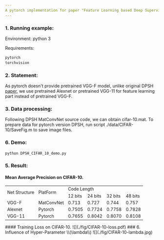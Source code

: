 ```yaml
---
A pytorch implementation for paper "Feature Learning based Deep Supervised Hashing with Pairwise Labels"
---
```

<script type="text/javascript" src="http://cdn.mathjax.org/mathjax/latest/MathJax.js?config=default"></script>
### 1. Running example:
Environment: python 3

Requirements:
```python
pytorch
torchvision
```
### 2. Statement:
As pytorch doesn't provide pretrained VGG-F model, unlike original DPSH [paper](https://cs.nju.edu.cn/lwj/paper/IJCAI16_DPSH.pdf), we use pretrained Alexnet or pretrained VGG-11 for feature learning part instead of pretrained VGG-F.
### 3. Data processing:
Following DPSH MatConvNet source code, we can obtain cifar-10.mat. To prepare data for pytorch version DPSH, run script ./data/CIFAR-10/SaveFig.m to save image files.
### 6. Demo:
```python
python DPSH_CIFAR_10_demo.py
```
### 5. Result:
#### Mean Average Precision on CIFAR-10.
<table>
    <tr>
        <td rowspan="2">Net Structure</td><td rowspan="2">PlatForm</td>    
        <td colspan="4">Code Length</td>
    </tr>
    <tr>
        <td >12 bits</td><td >24 bits</td> <td >32 bits</td><td >48 bits</td>  
    </tr>
    <tr>
        <td >VGG-F</td><td >MatConvNet</td ><td > 0.713 </td> <td > 0.727 </td><td > 0.744</td><td > 0.757</td>  
    </tr>
    <tr>
        <td >Alexnet</td><td >Pytorch</td ><td > 0.7505</td> <td > 0.7724 </td><td > 0.7758 </td> <td > 0.7828 </td>
    </tr>
    <tr>
        <td >VGG-11</td><td >Pytorch</td ><td > 0.7655 </td> <td > 0.8042 </td><td > 0.8070 </td> <td > 0.8108 </td>
    </tr>
</table>
#### Training Loss on CIFAR-10.
![](./fig/CIFAR-10-loss.pdf)
### 6. Influence of  Hyper-Parameter \\(\lambda\\)
![](./fig/CIFAR-10-lambda.jpg)

